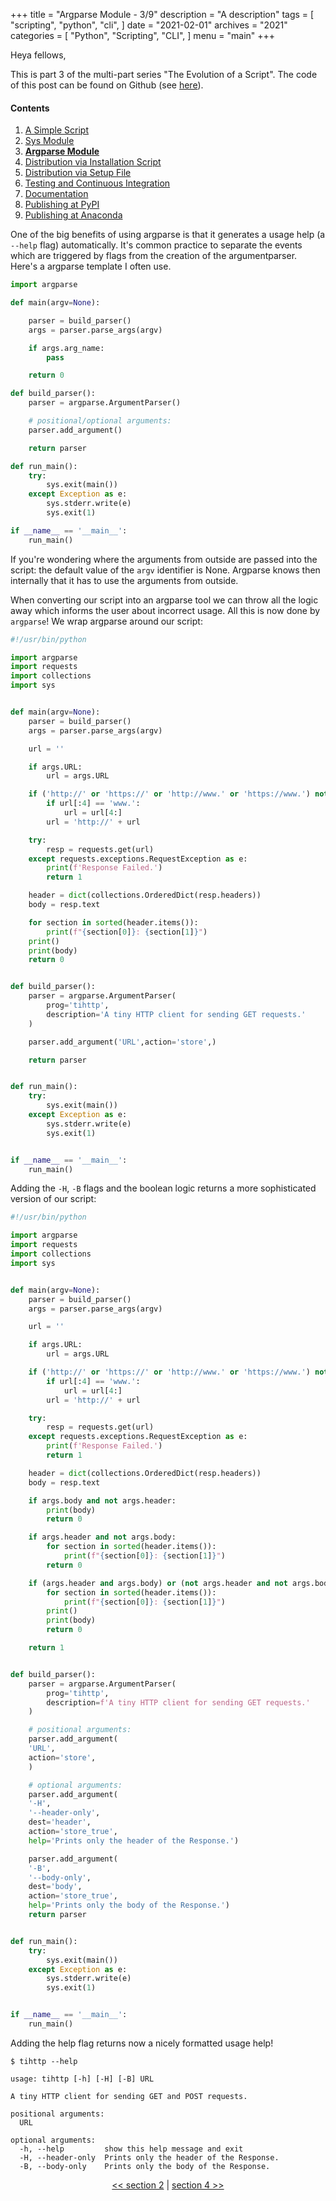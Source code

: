 +++
title = "Argparse Module - 3/9"
description = "A description"
tags = [
    "scripting",
    "python",
    "cli",
]
date = "2021-02-01"
archives = "2021"
categories = [
    "Python",
    "Scripting",
    "CLI",
]
menu = "main"
+++

Heya fellows,

This is part 3 of the multi-part series "The Evolution of a Script". The code of this post can be found on Github (see [here](https://github.com/NiklasTiede/tinyHTTPie/tree/3-Argparse-Module)).

#### Contents

1. [A Simple Script](/2021/1-the-evolution-of-a-script)
2. [Sys Module](/2021/2-sys-module)
3. [**Argparse Module**](/2021/3-argparse-module/)
4. [Distribution via Installation Script](/2021/4-distribution-via-installation-script)
5. [Distribution via Setup File](/2021/5-distribution-via-setup-file)
6. [Testing and Continuous Integration](/2021/6-testing-and-continous-integration)
7. [Documentation](/2021/7-documentation)
8. [Publishing at PyPI](/2021/8-publishing-at-pypi)
9. [Publishing at Anaconda](/2021/9-publishing-at-anaconda)

One of the big benefits of using argparse is that it generates a usage help (a `--help` flag) automatically. It's common practice to separate the events which are triggered by flags from the creation of the argumentparser. Here's a argparse template I often use.

```python
import argparse

def main(argv=None):

    parser = build_parser()
    args = parser.parse_args(argv)

    if args.arg_name:
        pass

    return 0

def build_parser():
    parser = argparse.ArgumentParser()

    # positional/optional arguments:
    parser.add_argument()

    return parser

def run_main():
    try:
        sys.exit(main())
    except Exception as e:
        sys.stderr.write(e)
        sys.exit(1)

if __name__ == '__main__':
    run_main()
```

If you're wondering where the arguments from outside are passed into the script: the default value of the `argv` identifier is None. Argparse knows then internally that it has to use the arguments from outside.

When converting our script into an argparse tool we can throw all the logic away which informs the user about incorrect usage. All this is now done by `argparse`! We wrap argparse around our script:

```python
#!/usr/bin/python

import argparse
import requests
import collections
import sys


def main(argv=None):
    parser = build_parser()
    args = parser.parse_args(argv)

    url = ''

    if args.URL:
        url = args.URL

    if ('http://' or 'https://' or 'http://www.' or 'https://www.') not in url:
        if url[:4] == 'www.':
            url = url[4:]
        url = 'http://' + url

    try:
        resp = requests.get(url)
    except requests.exceptions.RequestException as e:
        print(f'Response Failed.')
        return 1

    header = dict(collections.OrderedDict(resp.headers))
    body = resp.text

    for section in sorted(header.items()):
        print(f"{section[0]}: {section[1]}")
    print()
    print(body)
    return 0


def build_parser():
    parser = argparse.ArgumentParser(
        prog='tihttp',
        description='A tiny HTTP client for sending GET requests.'
    )

    parser.add_argument('URL',action='store',)

    return parser


def run_main():
    try:
        sys.exit(main())
    except Exception as e:
        sys.stderr.write(e)
        sys.exit(1)


if __name__ == '__main__':
    run_main()
```

Adding the `-H`, `-B` flags and the boolean logic returns a more sophisticated version of our script:

```python
#!/usr/bin/python

import argparse
import requests
import collections
import sys


def main(argv=None):
    parser = build_parser()
    args = parser.parse_args(argv)

    url = ''

    if args.URL:
        url = args.URL

    if ('http://' or 'https://' or 'http://www.' or 'https://www.') not in url:
        if url[:4] == 'www.':
            url = url[4:]
        url = 'http://' + url

    try:
        resp = requests.get(url)
    except requests.exceptions.RequestException as e:
        print(f'Response Failed.')
        return 1

    header = dict(collections.OrderedDict(resp.headers))
    body = resp.text

    if args.body and not args.header:
        print(body)
        return 0

    if args.header and not args.body:
        for section in sorted(header.items()):
            print(f"{section[0]}: {section[1]}")
        return 0

    if (args.header and args.body) or (not args.header and not args.body):
        for section in sorted(header.items()):
            print(f"{section[0]}: {section[1]}")
        print()
        print(body)
        return 0

    return 1


def build_parser():
    parser = argparse.ArgumentParser(
        prog='tihttp',
        description=f'A tiny HTTP client for sending GET requests.'
    )

    # positional arguments:
    parser.add_argument(
    'URL',
    action='store',
    )

    # optional arguments:
    parser.add_argument(
    '-H',
    '--header-only',
    dest='header',
    action='store_true',
    help='Prints only the header of the Response.')

    parser.add_argument(
    '-B',
    '--body-only',
    dest='body',
    action='store_true',
    help='Prints only the body of the Response.')
    return parser


def run_main():
    try:
        sys.exit(main())
    except Exception as e:
        sys.stderr.write(e)
        sys.exit(1)


if __name__ == '__main__':
    run_main()
```

Adding the help flag returns now a nicely formatted usage help!

```
$ tihttp --help

usage: tihttp [-h] [-H] [-B] URL

A tiny HTTP client for sending GET and POST requests.

positional arguments:
  URL

optional arguments:
  -h, --help         show this help message and exit
  -H, --header-only  Prints only the header of the Response.
  -B, --body-only    Prints only the body of the Response.
```

<div>
    <p align="center"><a href="/posts/2-sys-module"><< section 2</a> | <a href="/posts/4-distribution-via-installation-script">section 4 >></a> </p>
</div>
